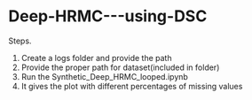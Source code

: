 # Deep-HRMC---using-DSC

Steps. 
1. Create a logs folder and provide the path
2. Provide the proper path for dataset(included in folder)
3. Run the Synthetic_Deep_HRMC_looped.ipynb
4. It gives the plot with different percentages of missing values
